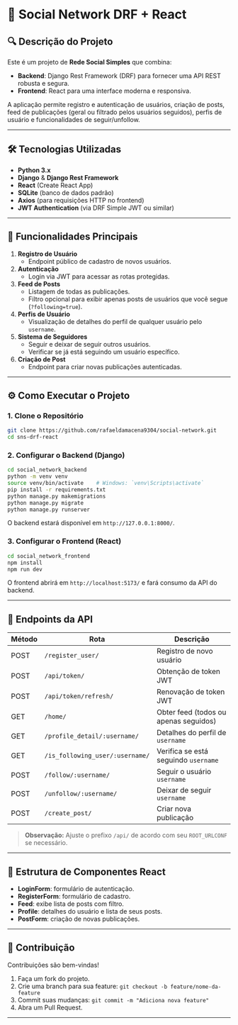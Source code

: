 # 🚀 Social Network DRF + React

## 🔍 Descrição do Projeto

Este é um projeto de **Rede Social Simples** que combina:

- **Backend**: Django Rest Framework (DRF) para fornecer uma API REST robusta e segura.
- **Frontend**: React para uma interface moderna e responsiva.

A aplicação permite registro e autenticação de usuários, criação de posts, feed de publicações (geral ou filtrado pelos usuários seguidos), perfis de usuário e funcionalidades de seguir/unfollow.

---

## 🛠️ Tecnologias Utilizadas

- **Python 3.x**
- **Django** & **Django Rest Framework**
- **React** (Create React App)
- **SQLite** (banco de dados padrão)
- **Axios** (para requisições HTTP no frontend)
- **JWT Authentication** (via DRF Simple JWT ou similar)

---

## 🚀 Funcionalidades Principais

1. **Registro de Usuário**  
   - Endpoint público de cadastro de novos usuários.
2. **Autenticação**  
   - Login via JWT para acessar as rotas protegidas.
3. **Feed de Posts**  
   - Listagem de todas as publicações.
   - Filtro opcional para exibir apenas posts de usuários que você segue (`?following=true`).
4. **Perfis de Usuário**  
   - Visualização de detalhes do perfil de qualquer usuário pelo `username`.
5. **Sistema de Seguidores**  
   - Seguir e deixar de seguir outros usuários.
   - Verificar se já está seguindo um usuário específico.
6. **Criação de Post**  
   - Endpoint para criar novas publicações autenticadas.

---


## ⚙️ Como Executar o Projeto

### 1. Clone o Repositório

```bash
git clone https://github.com/rafaeldamacena9304/social-network.git
cd sns-drf-react
```

### 2. Configurar o Backend (Django)

```bash
cd social_network_backend
python -m venv venv
source venv/bin/activate    # Windows: `venv\Scripts\activate`
pip install -r requirements.txt
python manage.py makemigrations
python manage.py migrate
python manage.py runserver
```

O backend estará disponível em `http://127.0.0.1:8000/`.

### 3. Configurar o Frontend (React)

```bash
cd social_network_frontend
npm install
npm run dev
```

O frontend abrirá em `http://localhost:5173/` e fará consumo da API do backend.

---

## 🔗 Endpoints da API

| Método | Rota                                | Descrição                                   |
| ------ | ----------------------------------- | ------------------------------------------- |
| POST   | `/register_user/`                  | Registro de novo usuário                   |
| POST   | `/api/token/`                      | Obtenção de token JWT                       |
| POST   | `/api/token/refresh/`              | Renovação de token JWT                      |
| GET    | `/home/`                           | Obter feed (todos ou apenas seguidos)       |
| GET    | `/profile_detail/:username/`       | Detalhes do perfil de `username`            |
| GET    | `/is_following_user/:username/`    | Verifica se está seguindo `username`        |
| POST   | `/follow/:username/`               | Seguir o usuário `username`                 |
| POST   | `/unfollow/:username/`             | Deixar de seguir `username`                 |
| POST   | `/create_post/`                    | Criar nova publicação                       |

> **Observação:** Ajuste o prefixo `/api/` de acordo com seu `ROOT_URLCONF` se necessário.

---

## 🎨 Estrutura de Componentes React

- **LoginForm**: formulário de autenticação.
- **RegisterForm**: formulário de cadastro.
- **Feed**: exibe lista de posts com filtro.
- **Profile**: detalhes do usuário e lista de seus posts.
- **PostForm**: criação de novas publicações.

---

## 🤝 Contribuição

Contribuições são bem-vindas!

1. Faça um fork do projeto.  
2. Crie uma branch para sua feature: `git checkout -b feature/nome-da-feature`  
3. Commit suas mudanças: `git commit -m "Adiciona nova feature"`  
4. Abra um Pull Request.

---
